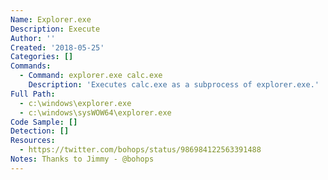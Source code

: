 ```yaml
---
Name: Explorer.exe
Description: Execute
Author: ''
Created: '2018-05-25'
Categories: []
Commands:
  - Command: explorer.exe calc.exe
    Description: 'Executes calc.exe as a subprocess of explorer.exe.'
Full Path:
  - c:\windows\explorer.exe
  - c:\windows\sysWOW64\explorer.exe
Code Sample: []
Detection: []
Resources:
  - https://twitter.com/bohops/status/986984122563391488
Notes: Thanks to Jimmy - @bohops
---
```

